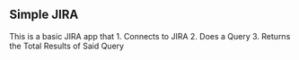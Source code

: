 Simple JIRA
-----------
This is a basic JIRA app that
    1. Connects to JIRA
    2. Does a Query
    3. Returns the Total Results of Said Query
